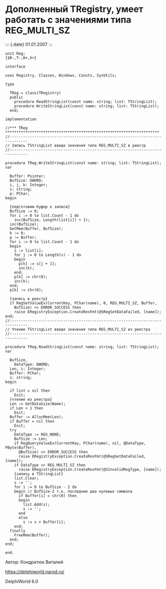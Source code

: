 Дополненный TRegistry, умеет работать с значениями типа REG\_MULTI\_SZ
======================================================================

::: {.date}
01.01.2007
:::

    unit Reg;
    {$R-,T-,H+,X+}
     
    interface
     
    uses Registry, Classes, Windows, Consts, SysUtils;
     
    type
     
      TReg = class(TRegistry)
      public
        procedure ReadStringList(const name: string; list: TStringList);
        procedure WriteStringList(const name: string; list: TStringList);
      end;
     
    implementation
     
    //*** TReg *********************************************************************
    //------------------------------------------------------------------------------
    // Запись TStringList ввиде значения типа REG_MULTI_SZ в реестр
    //------------------------------------------------------------------------------
     
    procedure TReg.WriteStringList(const name: string; list: TStringList);
    var
     
      Buffer: Pointer;
      BufSize: DWORD;
      i, j, k: Integer;
      s: string;
      p: PChar;
    begin
     
      {подготовим буфер к записи}
      BufSize := 0;
      for i := 0 to list.Count - 1 do
        inc(BufSize, Length(list[i]) + 1);
      inc(BufSize);
      GetMem(Buffer, BufSize);
      k := 0;
      p := Buffer;
      for i := 0 to list.Count - 1 do
      begin
        s := list[i];
        for j := 0 to Length(s) - 1 do
        begin
          p[k] := s[j + 1];
          inc(k);
        end;
        p[k] := chr(0);
        inc(k);
      end;
      p[k] := chr(0);
     
      {запись в реестр}
      if RegSetValueEx(CurrentKey, PChar(name), 0, REG_MULTI_SZ, Buffer,
        BufSize) <> ERROR_SUCCESS then
        raise ERegistryException.CreateResFmt(@SRegSetDataFailed, [name]);
    end;
    //------------------------------------------------------------------------------
    // Чтение TStringList ввиде значения типа REG_MULTI_SZ из реестра
    //------------------------------------------------------------------------------
     
    procedure TReg.ReadStringList(const name: string; list: TStringList);
    var
     
      BufSize,
        DataType: DWORD;
      Len, i: Integer;
      Buffer: PChar;
      s: string;
    begin
     
      if list = nil then
        Exit;
      {чтение из реестра}
      Len := GetDataSize(Name);
      if Len < 1 then
        Exit;
      Buffer := AllocMem(Len);
      if Buffer = nil then
        Exit;
      try
        DataType := REG_NONE;
        BufSize := Len;
        if RegQueryValueEx(CurrentKey, PChar(name), nil, @DataType, PByte(Buffer),
          @BufSize) <> ERROR_SUCCESS then
          raise ERegistryException.CreateResFmt(@SRegGetDataFailed, [name]);
        if DataType <> REG_MULTI_SZ then
          raise ERegistryException.CreateResFmt(@SInvalidRegType, [name]);
        {запись в TStringList}
        list.Clear;
        s := '';
        for i := 0 to BufSize - 2 do
        begin // BufSize-2 т.к. последние два нулевых символа
          if Buffer[i] = chr(0) then
          begin
            list.Add(s);
            s := '';
          end
          else
            s := s + Buffer[i];
        end;
      finally
        FreeMem(Buffer);
      end;
    end;
     
    end.
     

Автор: Кондратюк Виталий

<https://delphiworld.narod.ru/>

DelphiWorld 6.0
